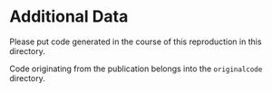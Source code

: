 # Additional Data

Please put code generated in the course of this reproduction in this directory.

Code originating from the publication belongs into the `originalcode` directory.